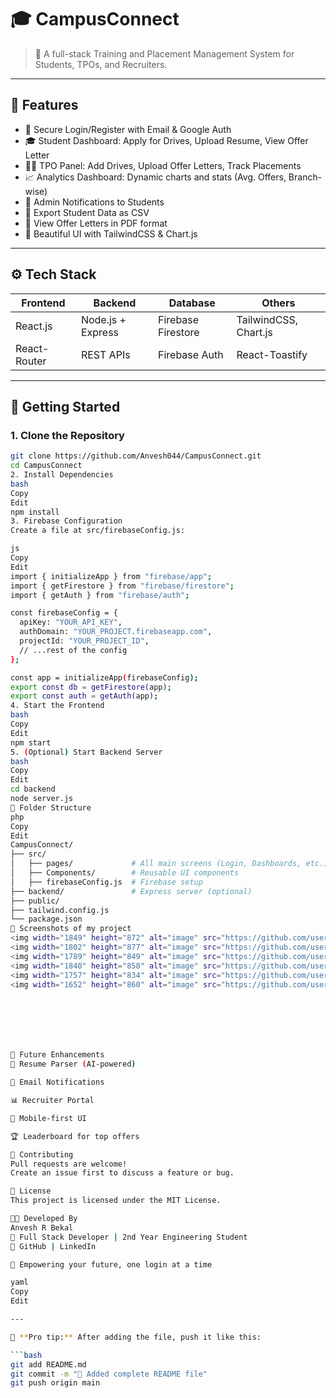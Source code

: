 # 🎓 CampusConnect

> 🔐 A full-stack Training and Placement Management System for Students, TPOs, and Recruiters.

---

## 🌟 Features

- 🔐 Secure Login/Register with Email & Google Auth
- 🎓 Student Dashboard: Apply for Drives, Upload Resume, View Offer Letter
- 🧑‍💼 TPO Panel: Add Drives, Upload Offer Letters, Track Placements
- 📈 Analytics Dashboard: Dynamic charts and stats (Avg. Offers, Branch-wise)
- 📢 Admin Notifications to Students
- 📂 Export Student Data as CSV
- 📄 View Offer Letters in PDF format
- 💅 Beautiful UI with TailwindCSS & Chart.js

---

## ⚙️ Tech Stack

| Frontend        | Backend         | Database          | Others                |
|-----------------|------------------|-------------------|------------------------|
| React.js        | Node.js + Express| Firebase Firestore| TailwindCSS, Chart.js |
| React-Router    | REST APIs        | Firebase Auth     | React-Toastify        |

---

## 🚀 Getting Started

### 1. Clone the Repository

```bash
git clone https://github.com/Anvesh044/CampusConnect.git
cd CampusConnect
2. Install Dependencies
bash
Copy
Edit
npm install
3. Firebase Configuration
Create a file at src/firebaseConfig.js:

js
Copy
Edit
import { initializeApp } from "firebase/app";
import { getFirestore } from "firebase/firestore";
import { getAuth } from "firebase/auth";

const firebaseConfig = {
  apiKey: "YOUR_API_KEY",
  authDomain: "YOUR_PROJECT.firebaseapp.com",
  projectId: "YOUR_PROJECT_ID",
  // ...rest of the config
};

const app = initializeApp(firebaseConfig);
export const db = getFirestore(app);
export const auth = getAuth(app);
4. Start the Frontend
bash
Copy
Edit
npm start
5. (Optional) Start Backend Server
bash
Copy
Edit
cd backend
node server.js
🧠 Folder Structure
php
Copy
Edit
CampusConnect/
├── src/
│   ├── pages/             # All main screens (Login, Dashboards, etc.)
│   ├── Components/        # Reusable UI components
│   ├── firebaseConfig.js  # Firebase setup
├── backend/               # Express server (optional)
├── public/
├── tailwind.config.js
└── package.json
📸 Screenshots of my project
<img width="1849" height="872" alt="image" src="https://github.com/user-attachments/assets/f0950856-db7e-42b3-b4d1-a9d7a041be11" />
<img width="1802" height="877" alt="image" src="https://github.com/user-attachments/assets/a43308a1-8da5-4c44-b98f-b5caf73afa8d" />
<img width="1789" height="849" alt="image" src="https://github.com/user-attachments/assets/749183fe-8008-46e6-87a9-9c0499ff5729" />
<img width="1840" height="858" alt="image" src="https://github.com/user-attachments/assets/9afa62c2-8124-40d2-ab69-06448fa03fe6" />
<img width="1757" height="834" alt="image" src="https://github.com/user-attachments/assets/7bfb303b-3d54-4ca7-a700-742fafecd7d9" />
<img width="1652" height="860" alt="image" src="https://github.com/user-attachments/assets/150b703a-fa28-437c-b8c8-1552eba2dcb9" />







🧩 Future Enhancements
📄 Resume Parser (AI-powered)

📧 Email Notifications

📊 Recruiter Portal

📱 Mobile-first UI

🏆 Leaderboard for top offers

🤝 Contributing
Pull requests are welcome!
Create an issue first to discuss a feature or bug.

📜 License
This project is licensed under the MIT License.

👨‍💻 Developed By
Anvesh R Bekal
📌 Full Stack Developer | 2nd Year Engineering Student
🔗 GitHub | LinkedIn

💼 Empowering your future, one login at a time

yaml
Copy
Edit

---

📌 **Pro tip:** After adding the file, push it like this:

```bash
git add README.md
git commit -m "📘 Added complete README file"
git push origin main
